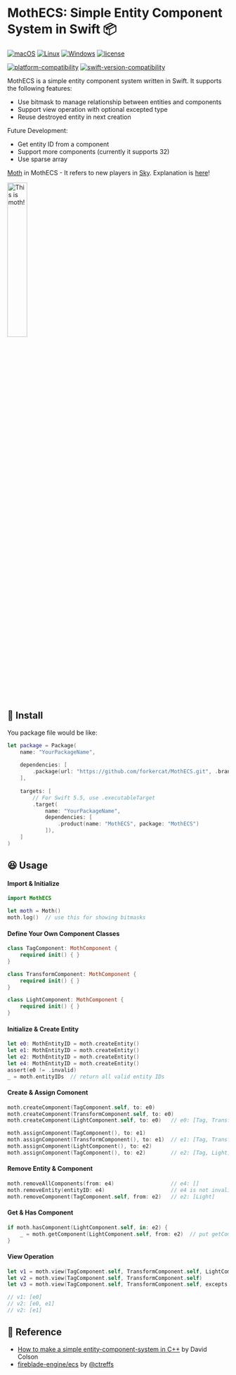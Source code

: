 # MothECS: Simple Entity Component System in Swift 📦

[![macOS](https://github.com/forkercat/MothECS/actions/workflows/ci-macos.yml/badge.svg)](https://github.com/forkercat/MothECS/actions/workflows/ci-macos.yml)
[![Linux](https://github.com/forkercat/MothECS/actions/workflows/ci-linux.yml/badge.svg)](https://github.com/forkercat/MothECS/actions/workflows/ci-linux.yml)
[![Windows](https://github.com/forkercat/MothECS/actions/workflows/ci-windows.yml/badge.svg)](https://github.com/forkercat/MothECS/actions/workflows/ci-windows.yml)
[![license](https://img.shields.io/badge/license-MIT-brightgreen.svg)](LICENSE)

[![platform-compatibility](https://img.shields.io/endpoint?url=https%3A%2F%2Fswiftpackageindex.com%2Fapi%2Fpackages%2Fforkercat%2FMothECS%2Fbadge%3Ftype%3Dplatforms)](https://swiftpackageindex.com/forkercat/MothECS)
[![swift-version-compatibility](https://img.shields.io/endpoint?url=https%3A%2F%2Fswiftpackageindex.com%2Fapi%2Fpackages%2Fforkercat%2FMothECS%2Fbadge%3Ftype%3Dswift-versions)](https://swiftpackageindex.com/forkercat/MothECS)

MothECS is a simple entity component system written in Swift. It supports the following features:

- Use bitmask to manage relationship between entities and components
- Support view operation with optional excepted type
- Reuse destroyed entity in next creation

Future Development:

- Get entity ID from a component
- Support more components (currently it supports 32)
- Use sparse array

[Moth](https://www.pinterest.com/pin/587649451369676935/) in MothECS - It refers to new players in [Sky](https://www.thatskygame.com/). Explanation is [here](https://www.reddit.com/r/SkyGame/comments/q03tj4/why_are_new_players_called_moths/)!

<p align="left">
	<img src="https://64.media.tumblr.com/b84d16532adb0a618782d987255d8be2/3de7a74e664a6d26-79/s500x750/61bfbf123cbbfc2ec0b331dcea58d9f05c03bd88.jpg" width="30%" alt="This is moth!"/>
</p>

## 🔧 Install

You package file would be like:

```swift
let package = Package(
    name: "YourPackageName",
    
    dependencies: [
        .package(url: "https://github.com/forkercat/MothECS.git", .branch("main")),
    ],
    
    targets: [
        // For Swift 5.5, use .executableTarget
        .target(
            name: "YourPackageName",
            dependencies: [
                .product(name: "MothECS", package: "MothECS")
            ]),
    ]
)
```


## 😆 Usage

#### Import & Initialize

```swift
import MothECS

let moth = Moth()
moth.log()  // use this for showing bitmasks
```

#### Define Your Own Component Classes

```swift
class TagComponent: MothComponent {
    required init() { }
}

class TransformComponent: MothComponent {
    required init() { }
}

class LightComponent: MothComponent {
    required init() { }
}
```

#### Initialize & Create Entity

```swift
let e0: MothEntityID = moth.createEntity()
let e1: MothEntityID = moth.createEntity()
let e2: MothEntityID = moth.createEntity()
let e4: MothEntityID = moth.createEntity()
assert(e0 != .invalid)
_ = moth.entityIDs  // return all valid entity IDs
```

#### Create & Assign Comonent

```swift
moth.createComponent(TagComponent.self, to: e0)
moth.createComponent(TransformComponent.self, to: e0)
moth.createComponent(LightComponent.self, to: e0)   // e0: [Tag, Transform, Light]

moth.assignComponent(TagComponent(), to: e1)
moth.assignComponent(TransformComponent(), to: e1)  // e1: [Tag, Transform]
moth.assignComponent(LightComponent(), to: e2)
moth.assignComponent(TagComponent(), to: e2)        // e2: [Tag, Light]
```

#### Remove Entity & Component

```swift
moth.removeAllComponents(from: e4)                  // e4: []
moth.removeEntity(entityID: e4)                     // e4 is not invalid, its ID will be reused in next createEntity()
moth.removeComponent(TagComponent.self, from: e2)   // e2: [Light]
```

#### Get & Has Component

```swift
if moth.hasComponent(LightComponent.self, in: e2) {
    _ = moth.getComponent(LightComponent.self, from: e2)  // put getComponent() inside hasComponent()
}
```

#### View Operation

```swift
let v1 = moth.view(TagComponent.self, TransformComponent.self, LightComponent.self)
let v2 = moth.view(TagComponent.self, TransformComponent.self)
let v3 = moth.view(TagComponent.self, TransformComponent.self, excepts: LightComponent.self)

// v1: [e0]
// v2: [e0, e1]
// v2: [e1]
```


## 🙏 Reference

- [How to make a simple entity-component-system in C++](https://www.david-colson.com/2020/02/09/making-a-simple-ecs.html) by David Colson
- [fireblade-engine/ecs](https://github.com/fireblade-engine/ecs) by [@ctreffs](https://github.com/ctreffs)

